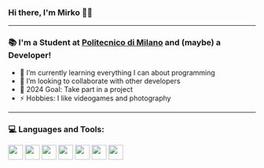 ### Hi there, I'm Mirko 👋🏼

---

### 📚 I'm a Student at <a href="https://www.polimi.it">Politecnico di Milano</a> and (maybe) a Developer!

- 🌱 I’m currently learning everything I can about programming
- 👯 I’m looking to collaborate with other developers
- 🥅 2024 Goal: Take part in a project
- ⚡ Hobbies: I like videogames and photography

---

### 💻 Languages and Tools:

<a href="#"><img  height="30"  src="https://img.shields.io/badge/Python-14354C?style=for-the-badge&logo=python&logoColor=white"></a>
<a href="#"><img  height="30"  src="https://img.shields.io/badge/C-00599C?style=for-the-badge&logo=c&logoColor=white"></a> 
<a href="#"><img  height="30"  src="https://img.shields.io/badge/Java-ED8B00?style=for-the-badge&logo=java&logoColor=white"></a>
<a href="#"><img  height="30"  src="https://img.shields.io/badge/Arduino-00979D?style=for-the-badge&logo=Arduino&logoColor=white"></a>
<a href="#"><img  height="30"  src="https://img.shields.io/badge/Git-F05032?style=for-the-badge&logo=git&logoColor=white"></a> 
<a href="#"><img  height="30"  src="https://img.shields.io/badge/GitHub-100000?style=for-the-badge&logo=github&logoColor=white"></a>
<a href="#"><img  height="30"  src="https://img.shields.io/badge/Visual_Studio_Code-0078D4?style=for-the-badge&logo=visual%20studio%20code&logoColor=white"></a>
